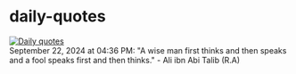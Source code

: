 # daily-quotes
[![Daily quotes](https://github.com/ceepu8/daily-quotes/actions/workflows/daily-quote.yml/badge.svg)](https://github.com/ceepu8/daily-quotes/actions/workflows/daily-quote.yml)<br/>
September 22, 2024 at 04:36 PM: "A wise man first thinks and then speaks and a fool speaks first and then thinks." - Ali ibn Abi Talib (R.A)
